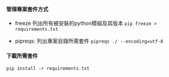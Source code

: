 #### 管理專案套件方式
- freeze
列出所有被安裝的python模組及其版本
`pip freeze > requirements.txt`

- pipreqs:
列出專案目錄所需套件
`pipreqs ./ --encoding=utf-8`

#### 下載所需套件
`pip install -r requirements.txt`
